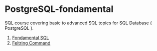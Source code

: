 # PostgreSQL-fondamental
SQL course covering basic to advanced SQL topics for SQL Database ( PostgreSQL ).

1. [Fondamental SQL](./docs/SQLFondamental.md)
2. [Feltring Command](./docs/FeltringCommands.md)
